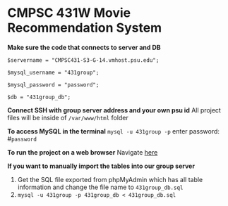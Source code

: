 # CMPSC 431W Movie Recommendation System 
**Make sure the code that connects to server and DB**
```
$servername = "CMPSC431-S3-G-14.vmhost.psu.edu";

$mysql_username = "431group";

$mysql_password = "password";

$db = "431group_db";
```

**Connect SSH with group server address and your own psu id**
All project files will be inside of `/var/www/html` folder

**To access MySQL in the terminal**
`mysql -u 431group -p`
enter password:  #`password`

**To run the project on a web browser**
Navigate [here](http://cmpsc431-s3-g-14.vmhost.psu.edu/homepage/homepage.php)

**If you want to manually import the tables into our group server**
1. Get the SQL file exported from phpMyAdmin which has all table information and change the file name to `431group_db.sql`
2. `mysql -u 431group -p 431group_db < 431group_db.sql`
